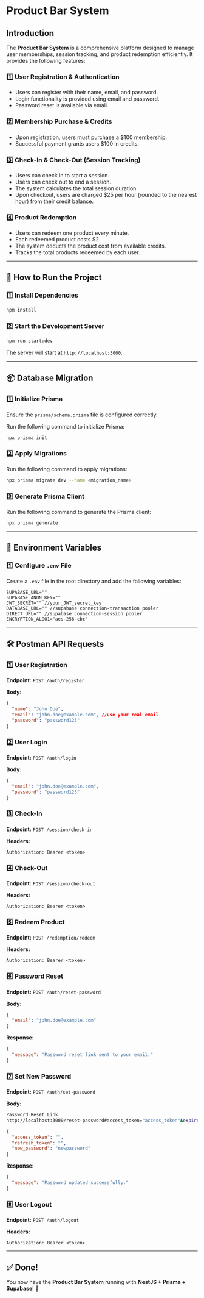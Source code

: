 # Product Bar System

## Introduction

The **Product Bar System** is a comprehensive platform designed to manage user memberships, session tracking, and product redemption efficiently. It provides the following features:

### 1️⃣ User Registration & Authentication
- Users can register with their name, email, and password.
- Login functionality is provided using email and password.
- Password reset is available via email.

### 2️⃣ Membership Purchase & Credits
- Upon registration, users must purchase a $100 membership.
- Successful payment grants users $100 in credits.

### 3️⃣ Check-In & Check-Out (Session Tracking)
- Users can check in to start a session.
- Users can check out to end a session.
- The system calculates the total session duration.
- Upon checkout, users are charged $25 per hour (rounded to the nearest hour) from their credit balance.

### 4️⃣ Product Redemption
- Users can redeem one product every minute.
- Each redeemed product costs $2.
- The system deducts the product cost from available credits.
- Tracks the total products redeemed by each user.

---

## 🚀 How to Run the Project

### 1️⃣ Install Dependencies

```bash
npm install
```

### 2️⃣ Start the Development Server

```bash
npm run start:dev
```

The server will start at `http://localhost:3000`.

---

## 📦 Database Migration

### 1️⃣ Initialize Prisma

Ensure the `prisma/schema.prisma` file is configured correctly.

Run the following command to initialize Prisma:

```bash
npx prisma init
```

### 2️⃣ Apply Migrations

Run the following command to apply migrations:

```bash
npx prisma migrate dev --name <migration_name>
```

### 3️⃣ Generate Prisma Client

Run the following command to generate the Prisma client:

```bash
npx prisma generate
```

---

## 🔧 Environment Variables

### 1️⃣ Configure `.env` File

Create a `.env` file in the root directory and add the following variables:

```env
SUPABASE_URL=""
SUPABASE_ANON_KEY=""
JWT_SECRET="" //your_JWT_secret_key
DATABASE_URL="" //supabase connection-transaction pooler
DIRECT_URL="" //supabase connection-session pooler
ENCRYPTION_ALGO1="aes-256-cbc"
```

---

## 🛠️ Postman API Requests

### 1️⃣ User Registration

**Endpoint:** `POST /auth/register`

**Body:**

```json
{
  "name": "John Doe",
  "email": "john.doe@example.com", //use your real email
  "password": "password123"
}
```

### 2️⃣ User Login

**Endpoint:** `POST /auth/login`

**Body:**

```json
{
  "email": "john.doe@example.com",
  "password": "password123"
}
```

### 3️⃣ Check-In

**Endpoint:** `POST /session/check-in`

**Headers:**

```http
Authorization: Bearer <token>
```

### 4️⃣ Check-Out

**Endpoint:** `POST /session/check-out`

**Headers:**

```http
Authorization: Bearer <token>
```

### 5️⃣ Redeem Product

**Endpoint:** `POST /redemption/redeem`

**Headers:**

```http
Authorization: Bearer <token>
```

### 6️⃣ Password Reset

**Endpoint:** `POST /auth/reset-password`

**Body:**

```json
{
  "email": "john.doe@example.com"
}
```

**Response:**

```json
{
  "message": "Password reset link sent to your email."
}
```

### 7️⃣ Set New Password

**Endpoint:** `POST /auth/set-password`

**Body:**

```Bash
Password Reset Link
http://localhost:3000/reset-password#access_token="access_token"&expires_at=1752277099&expires_in=3600&refresh_token="refresh_token"&token_type=bearer&type=recovery
```

```json
{
  "access_token": "",
  "refresh_token": "",
  "new_password": "newpassword"
}
```

**Response:**

```json
{
  "message": "Password updated successfully."
}
```

### 8️⃣ User Logout

**Endpoint:** `POST /auth/logout`

**Headers:**

```http
Authorization: Bearer <token>
```

---

## ✅ Done!

You now have the **Product Bar System** running with **NestJS + Prisma + Supabase**! 🎉


